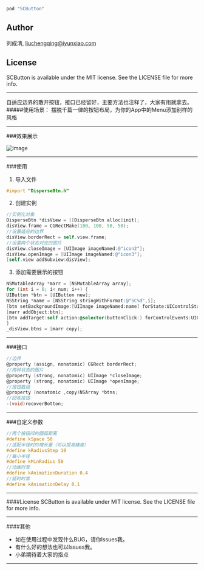 
```ruby
pod "SCButton"
```

## Author

刘成清, liuchengqing@iyunxiao.com

## License

SCButton is available under the MIT license. See the LICENSE file for more info.

---
自适应边界的散开按钮，接口已经留好，主要方法也注释了，大家有用就拿去。
#####使用场景：
摆脱千篇一律的按钮布局，为你的App中的Menu添加别样的风格

---
###效果展示

![image](https://github.com/tt3tt3tt/SCButton/raw/master/demoGIF/SCButton.gif)

---
###使用
1. 导入文件
```objectivec
#import "DisperseBtn.h"
```
2. 创建实例
```objectivec
//实例化对象
DisperseBtn *disView = [[DisperseBtn alloc]init];
disView.frame = CGRectMake(100, 100, 50, 50);
//设置适应的边界
disView.borderRect = self.view.frame;
//设置两个状态对应的图片
disView.closeImage = [UIImage imageNamed:@"icon2"];
disView.openImage = [UIImage imageNamed:@"icon3"];
[self.view addSubview:disView];
```
3. 添加需要展示的按钮
```objectivec
NSMutableArray *marr = [NSMutableArray array];
for (int i = 0; i< num; i++) {
UIButton *btn = [UIButton new];
NSString *name = [NSString stringWithFormat:@"SC%d",i];
[btn setBackgroundImage:[UIImage imageNamed:name] forState:UIControlStateNormal];
[marr addObject:btn];
[btn addTarget:self action:@selector(buttonClick:) forControlEvents:UIControlEventTouchUpInside];
}
_disView.btns = [marr copy];
```
---
###接口
```objectivec
//边界
@property (assign, nonatomic) CGRect borderRect;
//两种状态的图片
@property (strong, nonatomic) UIImage *closeImage;
@property (strong, nonatomic) UIImage *openImage;
//按钮数组
@property (nonatomic ,copy)NSArray *btns;
//回收按钮
-(void)recoverBotton;
```
---
###自定义参数
```objectivec
//两个按钮间的圆弧距离
#define kSpace 50
//适配半径时的增长量（可以提高精度）
#define kRadiusStep 10
//最小半径
#define kMinRadius 50
//动画时常
#define kAnimationDuration 0.4
//延时时常
#define kAnimationDelay 0.1
```
---
####License
SCButton is available under MIT license. See the LICENSE file for more info.

---
####其他
- 如在使用过程中发现什么BUG，请你Issues我。
- 有什么好的想法也可以Issues我。
- 小弟期待着大家的指点

---

